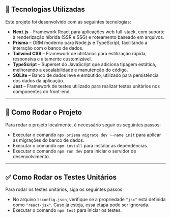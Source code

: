 ## 🧠 Tecnologias Utilizadas

Este projeto foi desenvolvido com as seguintes tecnologias:

- **Next.js** – Framework React para aplicações web full-stack, com suporte à renderização híbrida (SSR e SSG) e roteamento baseado em arquivos.  
- **Prisma** – ORM moderno para Node.js e TypeScript, facilitando a interação com o banco de dados.  
- **Tailwind CSS** – Framework de utilitários para estilização rápida, responsiva e altamente customizável.  
- **TypeScript** – Superset do JavaScript que adiciona tipagem estática, melhorando a escalabilidade e manutenção do código.  
- **SQLite** – Banco de dados leve e embutido, utilizado para persistência dos dados da aplicação.  
- **Jest** – Framework de testes utilizado para realizar testes unitários nos componentes do front-end.  

---

## 🚀 Como Rodar o Projeto

Para rodar o projeto localmente, é necessário seguir os seguintes passos:

- Executar o comando `npx prisma migrate dev --name init` para aplicar as migrações do banco de dados.  
- Executar o comando `npm install` para instalar as dependências.  
- Executar o comando `npm run dev` para iniciar o servidor de desenvolvimento.  

---

## ✅ Como Rodar os Testes Unitários

Para rodar os testes unitários, siga os seguintes passos:

- No arquivo `tsconfig.json`, verifique se a propriedade `"jsx"` está definida como `"react-jsx"`. Caso já esteja, essa etapa pode ser ignorada.  
- Executar o comando `npm test` para iniciar os testes.  

